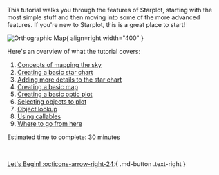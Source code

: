 
This tutorial walks you through the features of Starplot, starting with the most simple stuff and then moving into some of the more advanced features. If you're new to Starplot, this is a great place to start!

![Orthographic Map](/images/examples/map_orthographic.png){ align=right width="400" }

Here's an overview of what the tutorial covers:

1. [Concepts of mapping the sky](tutorial/01.md)
2. [Creating a basic star chart](tutorial/02.md)
3. [Adding more details to the star chart](tutorial/03.md)
4. [Creating a basic map](tutorial/04.md)
5. [Creating a basic optic plot](tutorial/05.md)
6. [Selecting objects to plot](tutorial/06.md)
7. [Object lookup](tutorial/07.md)
8. [Using callables](tutorial/08.md)
9. [Where to go from here](tutorial/09.md)

Estimated time to complete: 30 minutes

<br/>

[Let's Begin! :octicons-arrow-right-24:](tutorial/01.md){ .md-button .text-right }
